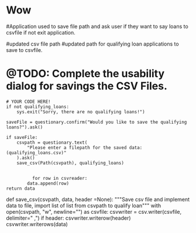 # Wow

#Application used to save file path and ask user if they want to say loans to csvfile
if not exit application. 


#updated csv file path 
#updated path for qualifying loan applications to save to csvfile.

# @TODO: Complete the usability dialog for savings the CSV Files.
    # YOUR CODE HERE!
    if not qualifying_loans:
        sys.exit("Sorry, there are no qualifying loans!")

    saveFile = questionary.confirm("Would you like to save the qualifying loans?").ask()

    if saveFile:
        csvpath = questionary.text(
            "Please enter a filepath for the saved data: (qualifying_loans.csv)"
        ).ask()
        save_csv(Path(csvpath), qualifying_loans)
        
        
              for row in csvreader:
            data.append(row)
    return data
def save_csv(csvpath, data, header =None):
    """Save csv file and implement data to file, import list of list
    from csvpath to qualify loan"""
    with open(csvpath, "w", newline="") as csvfile:
        csvwriter = csv.writer(csvfile, delimiter=" ,")
        if header:
            csvwriter.writerow(header)
        csvwriter.writerows(data)
